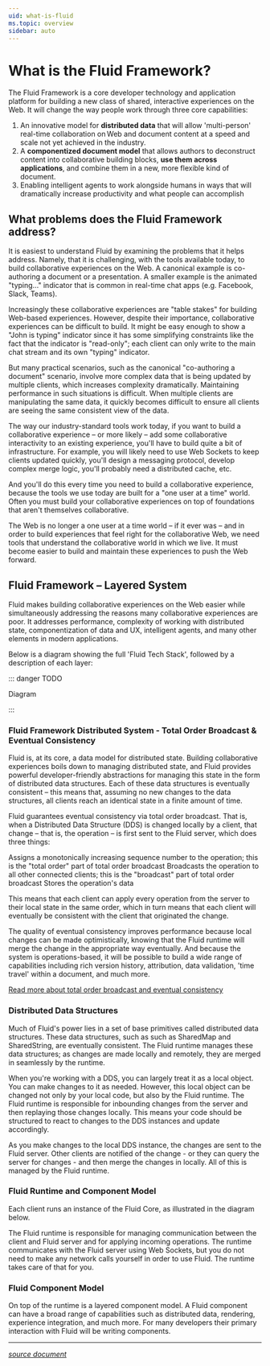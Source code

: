 ```yaml
---
uid: what-is-fluid
ms.topic: overview
sidebar: auto
---
```


# What is the Fluid Framework?

The Fluid Framework is a core developer technology and application platform for building a new class of shared,
interactive experiences on the Web. It will change the way people work through three core capabilities:

1. An innovative model for **distributed data** that will allow 'multi-person' real-time collaboration on Web and document
   content at a speed and scale not yet achieved in the industry.
2. A **componentized document model** that allows authors to deconstruct content into collaborative building blocks,
   **use them across applications**, and combine them in a new, more flexible kind of document.
3. Enabling intelligent agents to work alongside humans in ways that will dramatically increase productivity and what
   people can accomplish

## What problems does the Fluid Framework address?

It is easiest to understand Fluid by examining the problems that it helps address. Namely, that it is challenging, with
the tools available today, to build collaborative experiences on the Web. A canonical example is co-authoring a document
or a presentation. A smaller example is the animated "typing..."  indicator that is common in real-time chat apps (e.g.
Facebook, Slack, Teams).

Increasingly these collaborative experiences are "table stakes" for building Web-based experiences. However, despite
their importance, collaborative experiences can be difficult to build. It might be easy enough to show a "John is
typing" indicator since it has some simplifying constraints like the fact that the indicator is "read-only"; each client
can only write to the main chat stream and its own "typing" indicator.

But many practical scenarios, such as the canonical "co-authoring a document" scenario, involve more complex data that
is being updated by multiple clients, which increases complexity dramatically. Maintaining performance in such
situations is difficult. When multiple clients are manipulating the same data, it quickly becomes difficult to ensure
all clients are seeing the same consistent view of the data.

The way our industry-standard tools work today, if you want to build a collaborative experience – or more likely – add
some collaborative interactivity to an existing experience, you'll have to build quite a bit of infrastructure. For
example, you will likely need to use Web Sockets to keep clients updated quickly, you'll design a messaging protocol,
develop complex merge logic, you'll probably need a distributed cache, etc.

And you'll do this every time you need to build a collaborative experience, because the tools we use today are built for
a "one user at a time" world. Often you must build your collaborative experiences on top of foundations that aren't
themselves collaborative.

The Web is no longer a one user at a time world – if it ever was – and in order to build experiences that feel right for
the collaborative Web, we need tools that understand the collaborative world in which we live. It must become easier to
build and maintain these experiences to push the Web forward.

## Fluid Framework – Layered System

Fluid makes building collaborative experiences on the Web easier while simultaneously addressing the reasons many
collaborative experiences are poor. It addresses performance, complexity of working with distributed state,
componentization of data and UX, intelligent agents, and many other elements in modern applications.

Below is a diagram showing the full 'Fluid Tech Stack', followed by a description of each layer:

::: danger TODO

Diagram

:::

### Fluid Framework Distributed System - Total Order Broadcast & Eventual Consistency

Fluid is, at its core, a data model for distributed state. Building collaborative experiences boils down to managing
distributed state, and Fluid provides powerful developer-friendly abstractions for managing this state in the form of
distributed data structures. Each of these data structures is eventually consistent – this means that, assuming no new
changes to the data structures, all clients reach an identical state in a finite amount of time.

Fluid guarantees eventual consistency via total order broadcast. That is, when a Distributed Data Structure (DDS) is
changed locally by a client, that change – that is, the operation – is first sent to the Fluid server, which does three
things:

Assigns a monotonically increasing sequence number to the operation; this is the "total order" part of total order broadcast
Broadcasts the operation to all other connected clients; this is the "broadcast" part of total order broadcast
Stores the operation's data

This means that each client can apply every operation from the server to their local state in the same order, which in
turn means that each client will eventually be consistent with the client that originated the change.

The quality of eventual consistency improves performance because local changes can be made optimistically, knowing that
the Fluid runtime will merge the change in the appropriate way eventually. And because the system is operations-based,
it will be possible to build a wide range of capabilities including rich version history, attribution, data validation,
'time travel' within a document, and much more.

[Read more about total order broadcast and eventual consistency](./how/tob.md)

### Distributed Data Structures

Much of Fluid's power lies in a set of base primitives called distributed data structures. These data structures, such
as such as SharedMap and SharedString, are eventually consistent. The Fluid runtime manages these data structures; as
changes are made locally and remotely, they are merged in seamlessly by the runtime.

When you're working with a DDS, you can largely treat it as a local object. You can make changes to it as needed.
However, this local object can be changed not only by your local code, but also by the Fluid runtime. The Fluid runtime
is responsible for inbounding changes from the server and then replaying those changes locally. This means your code
should be structured to react to changes to the DDS instances and update accordingly.

As you make changes to the local DDS instance, the changes are sent to the Fluid server. Other clients are notified of
the change - or they can query the server for changes - and then merge the changes in locally. All of this is managed by
the Fluid runtime.

### Fluid Runtime and Component Model

Each client runs an instance of the Fluid Core, as illustrated in the diagram below.

The Fluid runtime is responsible for managing communication between the client and Fluid server and for applying
incoming operations. The runtime communicates with the Fluid server using Web Sockets, but you do not need to make any
network calls yourself in order to use Fluid. The runtime takes care of that for you.

### Fluid Component Model

On top of the runtime is a layered component model. A Fluid component can have a broad range of capabilities such as
distributed data, rendering, experience integration, and much more. For many developers their primary interaction with
Fluid will be writing components.

***

_[source document][1]_

[1]: https://microsoft.sharepoint.com/:w:/t/Prague/ESoVbMxYtoJKp1CqUUsycjYBuURKe1x3Bwgp4_2yCzrH3A?e=KeWZQd

<!-- <iframe src="https://microsoft.sharepoint.com/teams/Prague/_layouts/15/Doc.aspx?sourcedoc={cc6c152a-b658-4a82-a750-aa514b327236}&amp;action=embedview&amp;wdStartOn=1&amp;wdEmbedCode=0&amp;wdPrint=0" width="695px" height="1000px" frameborder="0">This is an embedded <a target="_blank" href="https://office.com">Microsoft Office</a> document, powered by <a target="_blank" href="https://office.com/webapps">Office</a>.</iframe> -->
